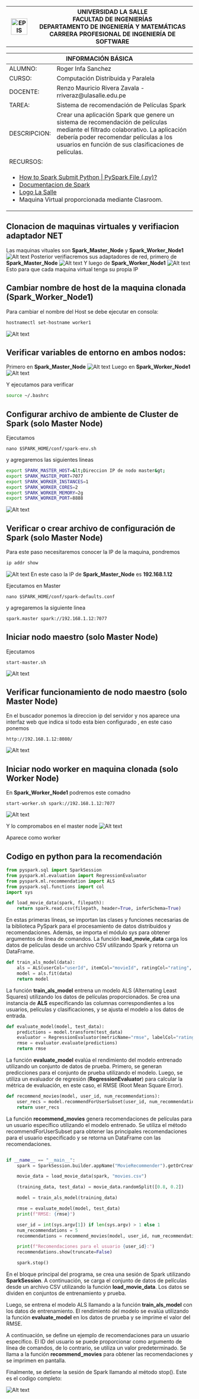 <div align="center">
    <table>
        <theader>
        <tr>
            <th>
            <img src="https://github.com/rescobedoulasalle/git_github/blob/main/ulasalle.png?raw=true" alt="EPIS" style="width:90%; height:auto"/>
            </th>
            <th>
            <span style="font-weight:bold;">UNIVERSIDAD LA SALLE</span><br />
            <span style="font-weight:bold;">FACULTAD DE INGENIERÍAS</span><br />
            <span style="font-weight:bold;">DEPARTAMENTO DE INGENIERÍA Y MATEMÁTICAS</span><br />
            <span style="font-weight:bold;">CARRERA PROFESIONAL DE INGENIERÍA DE SOFTWARE</span>
            </th>            
        </tr>
        </theader>
    </table>
</div>

<table>
    <theader>
        <tr>
        <th colspan="2">INFORMACIÓN BÁSICA</th>
        </tr>
    </theader>
    <tbody>
        <tr>
            <td>ALUMNO:</td>
            <td>Roger Infa Sanchez</td>
        </tr>
        <tr>
            <td>CURSO:</td>
            <td>Computación Distribuida y Paralela</td>
        </tr>
        <tr>
            <td>DOCENTE:</td>
            <td>Renzo Mauricio Rivera Zavala  - rriveraz@ulasalle.edu.pe</td>
        </tr>
        <tr>
            <td>TAREA:</td>
            <td>Sistema de recomendación de Películas Spark </td>
        </tr>
        <tr>
            <td>DESCRIPCION:</td>
            <td>Crear una aplicación Spark que genere un sistema de recomendación de películas mediante el filtrado colaborativo. La aplicación debería poder recomendar películas a los usuarios en función de sus clasificaciones de películas.</td>
        </tr>
        <tr>
            <td colspan="2">RECURSOS:</td>
        </tr>
        <tr>
            <td colspan="2">
                <ul>
                <li><a href="https://sparkbyexamples.com/pyspark/spark-submit-python-file/?expand_article=1">How to Spark Submit Python | PySpark File (.py)?</a></li>
                <li><a href="https://spark.apache.org/docs/latest/">Documentacion de Spark</a></li>
                <li><a href="https://github.com/rescobedoulasalle/git_github/blob/main/ulasalle.png?raw=true">Logo La Salle</a></li>
                <li> Maquina Virtual proporcionada mediante Clasroom.
                </ul>
            </td>
        </tr>
    </tbody>
</table>

## Clonacion de maquinas virtuales y verifiacion adaptador NET

Las maquinas vituales son **Spark_Master_Node** y **Spark_Worker_Node1**
![Alt text](images/image-1.png)
Posterior verifiacremos sus adaptadores de red, primero de **Spark_Master_Node**
![Alt text](images/image-2.png)
Y luego de **Spark_Worker_Node1**
![Alt text](images/image-3.png)
Esto para que cada maquina virtual tenga su propia IP

## Cambiar nombre de host de la maquina clonada (Spark_Worker_Node1)

Para cambiar el nombre del Host se debe ejecutar en consola:

```bash
hostnamectl set-hostname worker1
```

![Alt text](images/image-4.png)

## Verificar variables de entorno en ambos nodos:

Primero en **Spark_Master_Node**
![Alt text](images/image-5.png)
Luego en **Spark_Worker_Node1**
![Alt text](images/image-6.png)

Y ejecutamos para verificar

```bash
source ~/.bashrc
```

## Configurar archivo de ambiente de Cluster de Spark (solo Master Node)

Ejecutamos

```bas
nano $SPARK_HOME/conf/spark-env.sh
```

y agregaremos las siguientes lineas

```bash
export SPARK_MASTER_HOST=&lt;Direccion IP de nodo master&gt;
export SPARK_MASTER_PORT=7077
export SPARK_WORKER_INSTANCES=1
export SPARK_WORKER_CORES=2
export SPARK_WORKER_MEMORY=2g
export SPARK_WORKER_PORT=8888
```

![Alt text](images/image-7.png)

## Verificar o crear archivo de configuración de Spark (solo Master Node)

Para este paso necesitaremos conocer la IP de la maquina, pondremos

```bash
ip addr show
```

![Alt text](images/image-8.png)
En este caso la IP de **Spark_Master_Node** es **192.168.1.12**

Ejecutamos en Master

```bas
nano $SPARK_HOME/conf/spark-defaults.conf
```

y agregaremos la siguiente linea

```bash
spark.master spark://192.168.1.12:7077
```

## Iniciar nodo maestro (solo Master Node)

Ejecutamos

```bas
start-master.sh
```

![Alt text](images/image-9.png)

## Verificar funcionamiento de nodo maestro (solo Master Node)

En el buscador ponemos la direccion ip del servidor y nos aparece una interfaz web que indica si todo esta bien configurado , en este caso ponemos

```bas
http://192.168.1.12:8080/
```

![Alt text](images/image-10.png)

## Iniciar nodo worker en maquina clonada (solo Worker Node)

En **Spark_Worker_Node1** podremos este comadno

```bas
start-worker.sh spark://192.168.1.12:7077
```

![Alt text](images/image-11.png)

Y lo compromabos en el master node
![Alt text](images/image.-11.png)

Aparece como worker

## Codigo en python para la recomendación

```python
from pyspark.sql import SparkSession
from pyspark.ml.evaluation import RegressionEvaluator
from pyspark.ml.recommendation import ALS
from pyspark.sql.functions import col
import sys

def load_movie_data(spark, filepath):
    return spark.read.csv(filepath, header=True, inferSchema=True)
```

En estas primeras líneas, se importan las clases y funciones necesarias de la biblioteca PySpark para el procesamiento de datos distribuidos y recomendaciones. Además, se importa el módulo sys para obtener argumentos de línea de comandos. La función **load_movie_data** carga los datos de películas desde un archivo CSV utilizando Spark y retorna un DataFrame.

```python
def train_als_model(data):
    als = ALS(userCol="userId", itemCol="movieId", ratingCol="rating", coldStartStrategy="drop")
    model = als.fit(data)
    return model
```

La función **train_als_model** entrena un modelo ALS (Alternating Least Squares) utilizando los datos de películas proporcionados. Se crea una instancia de **ALS** especificando las columnas correspondientes a los usuarios, películas y clasificaciones, y se ajusta el modelo a los datos de entrada.

```python
def evaluate_model(model, test_data):
    predictions = model.transform(test_data)
    evaluator = RegressionEvaluator(metricName="rmse", labelCol="rating", predictionCol="prediction")
    rmse = evaluator.evaluate(predictions)
    return rmse
```

La función **evaluate_model** evalúa el rendimiento del modelo entrenado utilizando un conjunto de datos de prueba. Primero, se generan predicciones para el conjunto de prueba utilizando el modelo. Luego, se utiliza un evaluador de regresión (**RegressionEvaluator**) para calcular la métrica de evaluación, en este caso, el RMSE (Root Mean Square Error).

```python
def recommend_movies(model, user_id, num_recommendations):
    user_recs = model.recommendForUserSubset(user_id, num_recommendations)
    return user_recs
```

La función **recommend_movies** genera recomendaciones de películas para un usuario específico utilizando el modelo entrenado. Se utiliza el método recommendForUserSubset para obtener las principales recomendaciones para el usuario especificado y se retorna un DataFrame con las recomendaciones.

```python

if __name__ == "__main__":
    spark = SparkSession.builder.appName("MovieRecommender").getOrCreate()

    movie_data = load_movie_data(spark, "movies.csv")

    (training_data, test_data) = movie_data.randomSplit([0.8, 0.2])

    model = train_als_model(training_data)

    rmse = evaluate_model(model, test_data)
    print(f"RMSE: {rmse}")

    user_id = int(sys.argv[1]) if len(sys.argv) > 1 else 1
    num_recommendations = 5
    recommendations = recommend_movies(model, user_id, num_recommendations)

    print(f"Recomendaciones para el usuario {user_id}:")
    recommendations.show(truncate=False)

    spark.stop()
```

En el bloque principal del programa, se crea una sesión de Spark utilizando **SparkSession**. A continuación, se carga el conjunto de datos de películas desde un archivo CSV utilizando la función **load_movie_data**. Los datos se dividen en conjuntos de entrenamiento y prueba.

Luego, se entrena el modelo ALS llamando a la función **train_als_model** con los datos de entrenamiento. El rendimiento del modelo se evalúa utilizando la función **evaluate_model** en los datos de prueba y se imprime el valor del RMSE.

A continuación, se define un ejemplo de recomendaciones para un usuario específico. El ID del usuario se puede proporcionar como argumento de línea de comandos, de lo contrario, se utiliza un valor predeterminado. Se llama a la función **recommend_movies** para obtener las recomendaciones y se imprimen en pantalla.

Finalmente, se detiene la sesión de Spark llamando al método stop().
Este es el codigo completo:

![Alt text](images/code.png)
